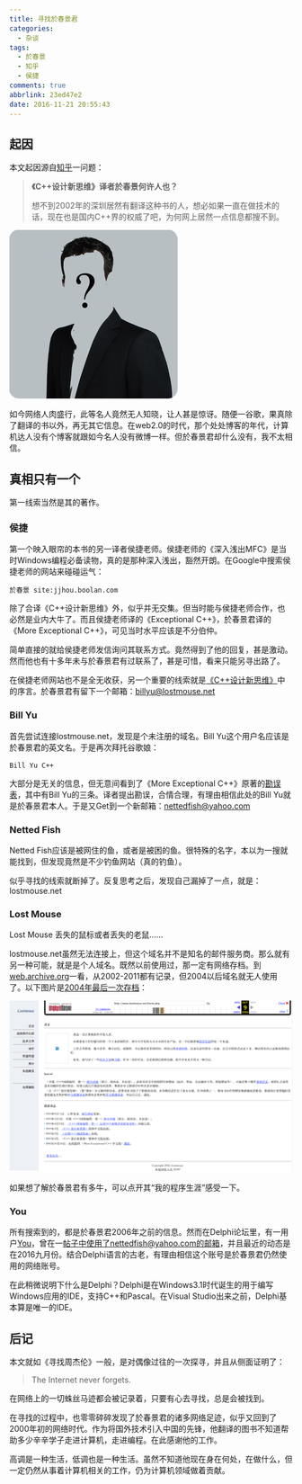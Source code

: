 ```yaml
---
title: 寻找於春景君
categories:
  - 杂谈
tags:
  - 於春景
  - 知乎
  - 侯捷
comments: true
abbrlink: 23ed47e2
date: 2016-11-21 20:55:43
---
```


## 起因

本文起因源自[知乎](https://www.zhihu.com/question/21575367)一问题：

> **《C++设计新思维》译者於春景何许人也？**
>
> 想不到2002年的深圳居然有翻译这种书的人，想必如果一直在做技术的话，现在也是国内C++界的权威了吧，为何网上居然一点信息都搜不到。

![寻人](/img/billyu2.png)

如今网络人肉盛行，此等名人竟然无人知晓，让人甚是惊讶。随便一谷歌，果真除了翻译的书以外，再无其它信息。在web2.0的时代，那个处处博客的年代，计算机达人没有个博客就跟如今名人没有微博一样。但於春景君却什么没有，我不太相信。

<!-- more -->

## 真相只有一个

第一线索当然是其的著作。

### 侯捷

第一个映入眼帘的本书的另一译者侯捷老师。侯捷老师的《深入浅出MFC》是当时Windows编程必备读物，真的是那种深入浅出，豁然开朗。在Google中搜索侯捷老师的网站来碰碰运气：

```
於春景 site:jjhou.boolan.com
```

除了合译《C++设计新思维》外，似乎并无交集。但当时能与侯捷老师合作，也必然是业内大牛了。而且侯捷老师译的《Exceptional C++》，於春景君译的《More Exceptional C++》，可见当时水平应该是不分伯仲。

简单直接的就给侯捷老师发信询问其联系方式。竟然得到了他的回复，甚是激动。然而他也有十多年未与於春景君有过联系了，甚是可惜，看来只能另寻出路了。

在侯捷老师网站也不是全无收获，另一个重要的线索就是[《C++设计新思维》](http://jjhou.boolan.com/mcd-c-ch1-4.pdf)中的序言。於春景君有留下一个邮箱：billyu@lostmouse.net

### Bill Yu

首先尝试连接lostmouse.net，发现是个未注册的域名。Bill Yu这个用户名应该是於春景君的英文名。于是再次拜托谷歌娘：

```
Bill Yu C++
```

大部分是无关的信息，但无意间看到了《More Exceptional C++》原著的[勘误表](http://www.gotw.ca/publications/mxc++-errata.htm)，其中有Bill Yu的三条。译者提出勘误，合情合理，有理由相信此处的Bill Yu就是於春景君本人。于是又Get到一个新邮箱：nettedfish@yahoo.com

### Netted Fish

Netted Fish应该是被网住的鱼，或者是被困的鱼。很特殊的名字，本以为一搜就能找到，但发现竟然是不少钓鱼网站（真的钓鱼）。

似乎寻找的线索就断掉了。反复思考之后，发现自己漏掉了一点，就是：lostmouse.net

### Lost Mouse

Lost Mouse 丢失的鼠标或者丢失的老鼠……

lostmouse.net虽然无法连接上，但这个域名并不是知名的邮件服务商。那么就有另一种可能，就是是个人域名。既然以前使用过，那一定有网络存档。到[web.archive.org](http://web.archive.org)一看，从2002-2011都有记录，但2004以后域名就无人使用了。以下图片是[2004年最后一次存档](https://web.archive.org/web/20040924150742/http://www.lostmouse.net/)：

![Bill Yu个人主页2004存档](/img/billyu1.png)

如果想了解於春景君有多牛，可以点开其“我的程序生涯”感受一下。

### You

所有搜索到的，都是於春景君2006年之前的信息。然而在Delphi论坛里，有一用户[You](http://home.delphihome.net/space-uid-27.html)，曾在一[帖子](http://delphihome.net/forum.php?mod=viewthread&tid=88832)中使用了nettedfish@yahoo.com的邮箱，并且最近的动态是在2016九月份。结合Delphi语言的古老，有理由相信这个账号是於春景君仍然使用的网络账号。

在此稍微说明下什么是Delphi？Delphi是在Windows3.1时代诞生的用于编写Windows应用的IDE，支持C++和Pascal。在Visual Studio出来之前，Delphi基本算是唯一的IDE。

## 后记

本文就如《寻找周杰伦》一般，是对偶像过往的一次探寻，并且从侧面证明了：

> The Internet never forgets.

在网络上的一切蛛丝马迹都会被记录着，只要有心去寻找，总是会被找到。

在寻找的过程中，也零零碎碎发现了於春景君的诸多网络足迹，似乎又回到了2000年初的网络时代。作为将国外技术引入中国的先锋，他翻译的图书不知道帮助多少辛辛学子走进计算机，走进编程。在此感谢他的工作。

高调是一种生活，低调也是一种生活。虽然不知道他现在身在何处，在做什么，但一定仍然从事着计算机相关的工作，仍为计算机领域做着贡献。
